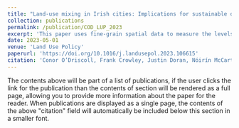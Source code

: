 ```yaml
---
title: "Land-use mixing in Irish cities: Implications for sustainable development"
collection: publications
permalink: /publication/COD_LUP_2023
excerpt: 'This paper uses fine-grain spatial data to measure the levels of land-use mixing (land-use entropy) across the five major cities of the Republic of Ireland, and assesses the impacts these patterns may have on regional economic, environmental, and social outcomes.'
date: 2023-05-01
venue: 'Land Use Policy'
paperurl: 'https://doi.org/10.1016/j.landusepol.2023.106615'
citation: 'Conor O’Driscoll, Frank Crowley, Justin Doran, Nóirín McCarthy. 2023. Land-use mixing in Irish cities: Implications for sustainable development. Land Use Policy, 128, 1-7.'
---
```


The contents above will be part of a list of publications, if the user clicks the link for the publication than the contents of section will be rendered as a full page, allowing you to provide more information about the paper for the reader. When publications are displayed as a single page, the contents of the above "citation" field will automatically be included below this section in a smaller font.
